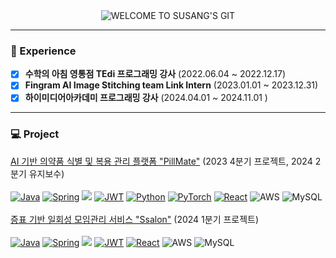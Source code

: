 <div align="center">
  <img src="https://capsule-render.vercel.app/api?type=soft&color=auto&text=WELCOME%20TO%20SU'S%20GIT&fontSize=40&animation=twinkling" alt="WELCOME TO SUSANG'S GIT">
</div>
<hr>

### :running: Experience 
- [x] **수학의 아침 영통점 TEdi 프로그래밍 강사** (2022.06.04 ~ 2022.12.17)
- [X] **Fingram AI Image Stitching team Link Intern** (2023.01.01 ~ 2023.12.31)
- [x] **하이미디어아카데미 프로그래밍 강사** (2024.04.01 ~ 2024.11.01 )
<hr>

### :computer: Project
[AI 기반 의약품 식별 및 복용 관리 플랫폼 "PillMate"](https://github.com/YOOSUSANG/pillMate) (2023 4분기 프로젝트, 2024 2분기 유지보수)
<br>
<br>
[![Java](https://img.shields.io/badge/java-%23ED8B00.svg?style=for-the-badge&logo=openjdk&logoColor=white)](https://example.com)
[![Spring](https://img.shields.io/badge/spring-%236DB33F.svg?style=for-the-badge&logo=spring&logoColor=white)](https://example.com)
[<img src="https://img.shields.io/badge/springboot-6DB33F?style=for-the-badge&logo=springboot&logoColor=white">](https://example.com)
[![JWT](https://img.shields.io/badge/JWT-black?style=for-the-badge&logo=JSON%20web%20tokens)](https://example.com)
[![Python](https://img.shields.io/badge/python-3670A0?style=for-the-badge&logo=python&logoColor=ffdd54)](https://example.com)
[![PyTorch](https://img.shields.io/badge/PyTorch-%23EE4C2C.svg?style=for-the-badge&logo=PyTorch&logoColor=white)](https://example.com)
[![React](https://img.shields.io/badge/react-%2320232a.svg?style=for-the-badge&logo=react&logoColor=%2361DAFB)](https://example.com)
![AWS](https://img.shields.io/badge/AWS-%23FF9900.svg?style=for-the-badge&logo=amazon-aws&logoColor=white)
![MySQL](https://img.shields.io/badge/mysql-4479A1.svg?style=for-the-badge&logo=mysql&logoColor=white)
<br>
<br>
[증표 기반 일회성 모임관리 서비스 "Ssalon"](https://github.com/lee1684/SKYTeam/tree/back-end) (2024 1분기 프로젝트)
<br>
<br>
[![Java](https://img.shields.io/badge/java-%23ED8B00.svg?style=for-the-badge&logo=openjdk&logoColor=white)](https://example.com)
[![Spring](https://img.shields.io/badge/spring-%236DB33F.svg?style=for-the-badge&logo=spring&logoColor=white)](https://example.com)
[<img src="https://img.shields.io/badge/springboot-6DB33F?style=for-the-badge&logo=springboot&logoColor=white">](https://example.com)
[![JWT](https://img.shields.io/badge/JWT-black?style=for-the-badge&logo=JSON%20web%20tokens)](https://example.com)
[![React](https://img.shields.io/badge/react-%2320232a.svg?style=for-the-badge&logo=react&logoColor=%2361DAFB)](https://example.com)
![AWS](https://img.shields.io/badge/AWS-%23FF9900.svg?style=for-the-badge&logo=amazon-aws&logoColor=white)
![MySQL](https://img.shields.io/badge/mysql-4479A1.svg?style=for-the-badge&logo=mysql&logoColor=white)
<br>
<br>
